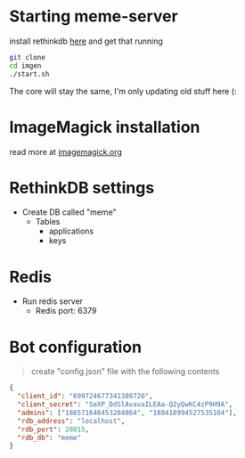 # Starting meme-server
install rethinkdb [here](https://github.com/rethinkdb/rethinkdb) and get that running

```bash
git clone
cd imgen
./start.sh
```

The core will stay the same, I'm only updating old stuff here (:

# ImageMagick installation

read more at [imagemagick.org](https://imagemagick.org/script/download.php)

# RethinkDB settings
- Create DB called "meme"
    - Tables
      - applications
      - keys


# Redis

- Run redis server
  - Redis port: 6379

# Bot configuration

> create "config.json" file with the following contents

```json
{
  "client_id": "699724677341380720",
  "client_secret": "SeXP_DdSlAvavaILEAa-Q2yQwKC4zP9H9A",
  "admins": ["186571646453284864", "188418994527535104"],
  "rdb_address": "localhost",
  "rdb_port": 28015,
  "rdb_db": "meme"
}
```